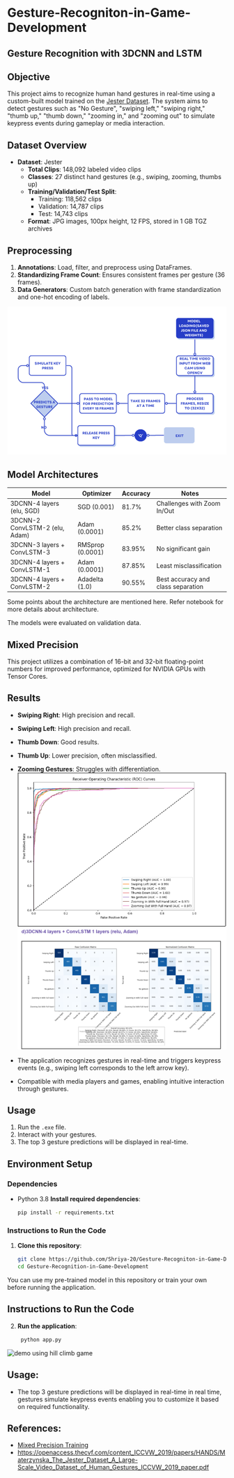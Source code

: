 # Gesture-Recogniton-in-Game-Development
## **Gesture Recognition with 3DCNN and LSTM**

## Objective
This project aims to recognize human hand gestures in real-time using a custom-built model trained on the [Jester Dataset](https://www.qualcomm.com/developer/software/jester-dataset). The system aims to detect gestures such as "No Gesture", "swiping left," "swiping right," "thumb up," "thumb down," "zooming in," and "zooming out" to simulate keypress events during gameplay or media interaction.

## Dataset Overview
- **Dataset**: Jester
  - **Total Clips**: 148,092 labeled video clips
  - **Classes**: 27 distinct hand gestures (e.g., swiping, zooming, thumbs up)
  - **Training/Validation/Test Split**:
    - Training: 118,562 clips
    - Validation: 14,787 clips
    - Test: 14,743 clips
  - **Format**: JPG images, 100px height, 12 FPS, stored in 1 GB TGZ archives

## Preprocessing
1. **Annotations**: Load, filter, and preprocess using DataFrames.
2. **Standardizing Frame Count**: Ensures consistent frames per gesture (36 frames).
3. **Data Generators**: Custom batch generation with frame standardization and one-hot encoding of labels.

 ![flowchart](images/11.png)


## Model Architectures
| Model                            | Optimizer       | Accuracy | Notes |
|----------------------------------|-----------------|----------|-------|
| 3DCNN-4 layers (elu, SGD)        | SGD (0.001)    | 81.7%    | Challenges with Zoom In/Out |
| 3DCNN-2 ConvLSTM-2 (elu, Adam)   | Adam (0.0001)  | 85.2%    | Better class separation |
| 3DCNN-3 layers + ConvLSTM-3      | RMSprop (0.0001)| 83.95%  | No significant gain |
| 3DCNN-4 layers + ConvLSTM-1      | Adam (0.0001)  | 87.85%   | Least misclassification |
| 3DCNN-4 layers + ConvLSTM-2      | Adadelta (1.0) | 90.55%   | Best accuracy and class separation |

Some points about the architecture are mentioned here. Refer notebook for more details about architecture.

The models were evaluated on validation data. 


## Mixed Precision
This project utilizes a combination of 16-bit and 32-bit floating-point numbers for improved performance, optimized for NVIDIA GPUs with Tensor Cores.

## Results
- **Swiping Right**: High precision and recall.
- **Swiping Left**: High precision and recall.
- **Thumb Down**: Good results.
- **Thumb Up**: Lower precision, often misclassified.
- **Zooming Gestures**: Struggles with differentiation.
![flowchart](images/21.png)   ![flowchart](images/41.png)


- The application recognizes gestures in real-time and triggers keypress events (e.g., swiping left corresponds to the left arrow key).
- Compatible with media players and games, enabling intuitive interaction through gestures.

## Usage
1. Run the `.exe` file.
2. Interact with your gestures.
3. The top 3 gesture predictions will be displayed in real-time.

## Environment Setup
### Dependencies
- Python 3.8
 **Install required dependencies**:
   ```bash
   pip install -r requirements.txt
   
### Instructions to Run the Code
1. **Clone this repository**:
   ```bash
   git clone https://github.com/Shriya-20/Gesture-Recogniton-in-Game-Development.git
   cd Gesture-Recognition-in-Game-Development
  You can use my pre-trained model in this repository or train your own before running the application.
## Instructions to Run the Code
2. **Run the application**:
   ```bash
    python app.py

 ![demo using hill climb game](images/31.png)

## Usage:
- The top 3 gesture predictions will be displayed in real-time in real time, gestures simulate keypress events enabling you to customize it based on required functionality.

## References:
- [Mixed Precision Training](https://docs.nvidia.com/deeplearning/performance/mixed-precision-training/index.html)
- https://openaccess.thecvf.com/content_ICCVW_2019/papers/HANDS/Materzynska_The_Jester_Dataset_A_Large-Scale_Video_Dataset_of_Human_Gestures_ICCVW_2019_paper.pdf


   
